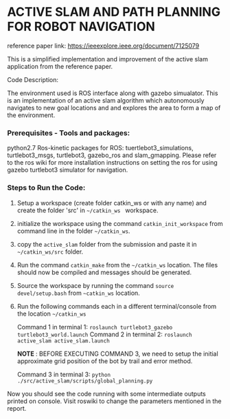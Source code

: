 # ACTIVE SLAM AND PATH PLANNING FOR ROBOT NAVIGATION
reference paper link: https://ieeexplore.ieee.org/document/7125079

This is a simplified implementation and improvement of the active slam application from the reference paper.

Code Description:

The environment used is ROS interface along with gazebo simualator. This is an implementation of an active slam algorithm which autonomously navigates to new goal locations and and explores the area to form a map of the environment.

### Prerequisites - Tools and packages:
python2.7
Ros-kinetic
packages for ROS: tuertlebot3_simulations, turtlebot3_msgs, turtlebot3, gazebo_ros and slam_gmapping. Please refer to the ros wiki for more installation instructions on setting the ros for using gazebo turtlebot3 simulator for navigation.

### Steps to Run the Code:
1. Setup a workspace (create folder catkin_ws or with any name) and create the folder 'src' in ```~/catkin_ws ``` workspace.
2. initialize the workspace using the command ```catkin_init_workspace``` from command line in the folder ```~/catkin_ws```.
3. copy the ```active_slam``` folder from the submission and paste it in ```~/catkin_ws/src``` folder.
4. Run the command ```catkin_make``` from the ```~/catkin_ws``` location. The files should now be compiled and messages should be generated.
5. Source the workspace by running the command ```source devel/setup.bash``` from ```~catkin_ws``` location.
6. Run the following commands each in a different terminal/console from the location ```~/catkin_ws```
	
	Command 1 in terminal 1:
		```roslaunch turtlebot3_gazebo turtlebot3_world.launch```
	Command 2 in terminal 2:
		```roslaunch active_slam active_slam.launch```
	
	**NOTE** : BEFORE EXECUTING COMMAND 3, we need to setup the initial approximate grid position of the bot by trail and error method.
	
	Command 3 in terminal 3:
		```python ./src/active_slam/scripts/global_planning.py```

Now you should see the code running with some intermediate outputs printed on console. Visit roswiki to change the parameters mentioned in the report.

